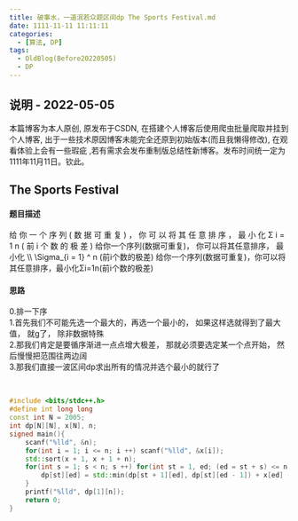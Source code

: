 ```yaml
---
title: 破事水，一道泯若众题区间dp The Sports Festival.md
date: 1111-11-11 11:11:11
categories:
  - [算法, DP]
tags:
  - OldBlog(Before20220505)
  -	DP
---
```


## 说明 - 2022-05-05
本篇博客为本人原创, 原发布于CSDN, 在搭建个人博客后使用爬虫批量爬取并挂到个人博客, 出于一些技术原因博客未能完全还原到初始版本(而且我懒得修改), 在观看体验上会有一些瑕疵 ,若有需求会发布重制版总结性新博客。发布时间统一定为1111年11月11日。钦此。

## The Sports Festival

#### 题目描述

给 你 一 个 序 列 ( 数 据 可 重 复 ) ， 你 可 以 将 其 任 意 排 序 ， 最 小 化 Σ i = 1 n ( 前 i 个 数 的 极
差 ) 给你一个序列(数据可重复)， 你可以将其任意排序， 最小化 \\\ \Sigma_{i = 1} ^ n (前i个数的极差)
给你一个序列(数据可重复)，你可以将其任意排序，最小化Σi=1n​(前i个数的极差)

#### 思路

0.排一下序  
1.首先我们不可能先选一个最大的，再选一个最小的， 如果这样选就得到了最大值， 就g了， 除非数据特殊  
2.那我们肯定是要循序渐进一点点增大极差， 那就必须要选定某一个点开始， 然后慢慢把范围往两边阔  
3.那我们直接一波区间dp求出所有的情况并选个最小的就行了


​    
```cpp
#include <bits/stdc++.h>
#define int long long
const int N = 2005;
int dp[N][N], x[N], n;
signed main(){
    scanf("%lld", &n);
    for(int i = 1; i <= n; i ++) scanf("%lld", &x[i]);
    std::sort(x + 1, x + 1 + n);
    for(int s = 1; s < n; s ++) for(int st = 1, ed; (ed = st + s) <= n; st ++){
        dp[st][ed] = std::min(dp[st + 1][ed], dp[st][ed - 1]) + x[ed] - x[st];
    }
    printf("%lld", dp[1][n]);
    return 0;
}
```

